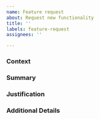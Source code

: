 ```yaml
---
name: Feature request
about: Request new functionality
title: ''
labels: feature-request
assignees: ''

---
```


### Context
<!-- Which component or package should the functionality be added to? If it's a new component, where should it be added? -->


### Summary
<!-- A clear and concise summary of the requested functionality. -->


### Justification
<!-- A clear and concise justification for why this functionality is necessary. -->


### Additional Details
<!-- Is there anything else you can tell us about the requested functionality? -->
